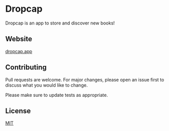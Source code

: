# Dropcap

Dropcap is an app to store and discover new books!

## Website

[dropcap.app](https://www.dropcap.app)

## Contributing

Pull requests are welcome. For major changes, please open an issue first to discuss what you would like to change.

Please make sure to update tests as appropriate.

## License

[MIT](https://choosealicense.com/licenses/mit/)
